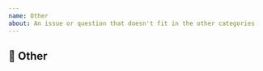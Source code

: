 ```yaml
---
name: Other
about: An issue or question that doesn't fit in the other categories
---
```


## 🤖 Other <!-- Enter issue name or some main key point about issus -->

<!-- A clear and concise description of what the issue is. -->